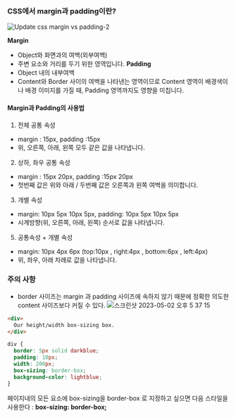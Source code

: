 
### CSS에서 margin과 padding이란?

![Update css margin vs padding-2](https://user-images.githubusercontent.com/73993670/235619872-50248d6b-06ee-4112-b065-da25e5d7f3c3.jpeg)

**Margin**
- Object와 화면과의 여백(외부여백)
- 주변 요소와 거리를 두기 위한 영역입니다.
**Padding**
- Object 내의 내부여백
- Content와 Border 사이의 여백을 나타낸는 영역이므로  Content 영역이 배경색이나 배경 이미지를 가질 때,  Padding 영역까지도 영향을 미칩니다.



#### Margin과 Padding의 사용법
1. 전체 공통 속성  
- margin : 15px, padding :15px
- 위, 오른쪽, 아래, 왼쪽 모두 같은 값을 나타냅니다.

2. 상하, 좌우 공통 속성
- margin : 15px 20px, padding :15px 20px
- 첫번째 값은 위와 아래 / 두번째 값은 오른쪽과 왼쪽 여백을 의미합니다.

3. 개별 속성 
- margin: 10px 5px 10px 5px, padding: 10px 5px 10px 5px
- 시계방향(위, 오른쪽, 아래, 왼쪽) 순서로 값을 나타냅니다.

5. 공통속성 + 개별 속성 
- margin: 10px 4px 6px 
  (top:10px , right:4px , bottom:6px , left:4px)
- 위, 좌우, 아래 차례로 값을 나타냅니다.


### 주의 사항 
- border 사이즈는 margin 과 padding 사이즈에 속하지 않기 때문에 정확한 의도한 content 사이즈보다 커질 수 있다. 
![스크린샷 2023-05-02 오후 5 37 15](https://user-images.githubusercontent.com/73993670/235619845-db246622-16ed-4d0e-830e-0380af640b80.png)


```html
<div>
  Our height/width box-sizing box.
</div>
```
```css
div {
  border: 5px solid darkblue;
  padding: 10px;
  width: 200px;
  box-sizing: border-box;
  background-color: lightblue;
}
```
  페이지내의 모든 요소에 box-sizing을 border-box 로 지정하고 싶으면 다음 스타일을 사용한다 :  **box-sizing: border-box;**
